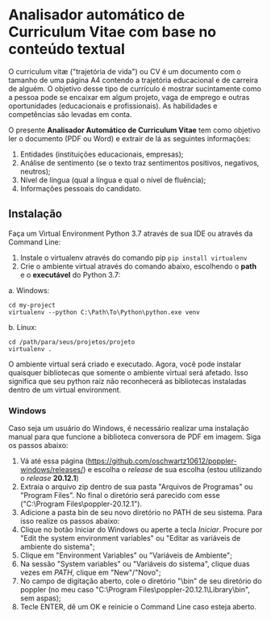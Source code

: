 # Analisador automático de Curriculum Vitae com base no conteúdo textual

O curriculum vitæ ("trajetória de vida") ou CV é um documento com o tamanho de uma página A4 contendo a trajetória educacional e de carreira de alguém. O objetivo desse tipo de currículo é mostrar sucintamente como a pessoa pode se encaixar em algum projeto, vaga de emprego e outras oportunidades (educacionais e profissionais). As habilidades e competências são levadas em conta.

O presente **Analisador Automático de Curriculum Vitae** tem como objetivo ler o documento (PDF ou Word) e extrair de lá as seguintes informações:
1. Entidades (instituições educacionais, empresas);
2. Análise de sentimento (se o texto traz sentimentos positivos, negativos, neutros);
3. Nível de língua (qual a língua e qual o nível de fluência);
4. Informações pessoais do candidato.


## Instalação

Faça um Virtual Environment Python 3.7 através de sua IDE ou através da Command Line:
1. Instale o virtualenv através do comando pip ``pip install virtualenv``
2. Crie o ambiente virtual através do comando abaixo, escolhendo o **path** e o **executável** do Python 3.7:

a. Windows:
```
cd my-project
virtualenv --python C:\Path\To\Python\python.exe venv
```
b. Linux: 
```
cd /path/para/seus/projetos/projeto
virtualenv .
```

O ambiente virtual será criado e executado. Agora, você pode instalar quaisquer bibliotecas que somente o ambiente virtual será afetado. Isso significa que seu python raíz não reconhecerá as bibliotecas instaladas dentro de um virtual environment.

### Windows

Caso seja um usuário do Windows, é necessário realizar uma instalação manual para que funcione a biblioteca conversora de PDF em imagem. Siga os passos abaixo:
1. Vá até essa página (https://github.com/oschwartz10612/poppler-windows/releases/) e escolha o _release_ de sua escolha (estou utilizando o _release_ **20.12.1**)
2. Extraia o arquivo zip dentro de sua pasta "Arquivos de Programas" ou "Program Files". No final o diretório será parecido com esse ("C:\Program Files\poppler-20.12.1").
3. Adicione a pasta bin de seu novo diretório no PATH de seu sistema. Para isso realize os passos abaixo:
  1. Clique no botão Iniciar do Windows ou aperte a tecla _Iniciar_. Procure por "Edit the system environment variables" ou "Editar as variáveis de ambiente do sistema";
  2. Clique em "Environment Variables" ou "Variáveis de Ambiente";
  3. Na sessão "System variables" ou "Variáveis do sistema", clique duas vezes em _PATH_, clique em "New"/"Novo";
  4. No campo de digitação aberto, cole o diretório "\bin" de seu diretório do poppler (no meu caso "C:\Program Files\poppler-20.12.1\Library\bin", sem aspas);
  5. Tecle ENTER, dê um OK e reinicie o Command Line caso esteja aberto.
